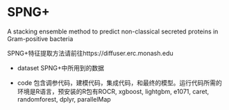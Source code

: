 # SPNG+
A stacking ensemble method to predict non-classical secreted proteins in Gram-positive bacteria

SPNG+特征提取方法请前往https://diffuser.erc.monash.edu

- dataset
SPNG+中所用到的数据

- code
包含调参代码，建模代码，集成代码，和最终的模型。运行代码所需的环境是R语言，预安装的R包有ROCR, xgboost, lightgbm, e1071, caret, randomforest, dplyr, parallelMap





